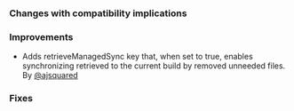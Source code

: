   [@ajsquared]: https://github.com/ajsquared


### Changes with compatibility implications

### Improvements
- Adds retrieveManagedSync key that, when set to true, enables synchronizing retrieved to the current build by removed unneeded files. By [@ajsquared][@ajsquared]

### Fixes
